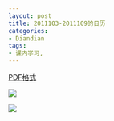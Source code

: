 ```yaml
---
layout: post
title: 2011103-2011109的日历
categories:
- Diandian
tags:
- 课内学习, 
---
```

<p><a href="http://115.com/file/bhydzb98# Calendar_Print_Preview.pdf" target="_blank">PDF格式</a></p>
<p><img src="http://m3.img.srcdd.com/farm4/d/2012/0627/10/F24A397CFBA837788CDB76B00AE0947B_B500_900_500_475.PNG" /></p>
<p><img src="http://m2.img.srcdd.com/farm4/d/2012/0627/10/F98E54A2C9567917E16F08BF2C646652_B500_900_500_187.PNG" /><br /></p>
<p></p>